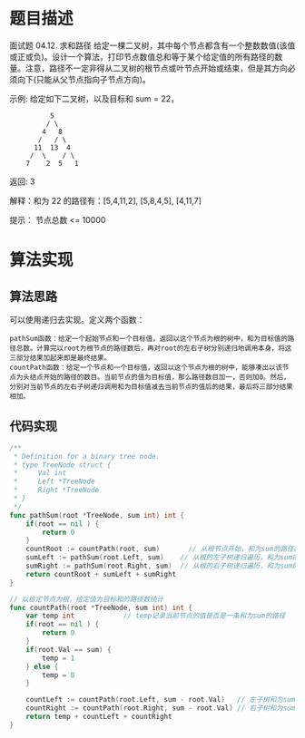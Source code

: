 # 题目描述

面试题 04.12. 求和路径
给定一棵二叉树，其中每个节点都含有一个整数数值(该值或正或负)。设计一个算法，打印节点数值总和等于某个给定值的所有路径的数量。注意，路径不一定非得从二叉树的根节点或叶节点开始或结束，但是其方向必须向下(只能从父节点指向子节点方向)。

示例:
给定如下二叉树，以及目标和 sum = 22，

              5
             / \
            4   8
           /   / \
          11  13  4
         /  \    / \
        7    2  5   1

返回:
3

解释：和为 22 的路径有：[5,4,11,2], [5,8,4,5], [4,11,7]

提示：
节点总数 <= 10000


# 算法实现

## 算法思路

可以使用递归去实现。定义两个函数：
```
pathSum函数：给定一个起始节点和一个目标值，返回以这个节点为根的树中，和为目标值的路径总数。计算完以root为根节点的路径数后，再对root的左右子树分别递归地调用本身，将这三部分结果加起来即是最终结果。
countPath函数：给定一个节点和一个目标值，返回以这个节点为根的树中，能够凑出以该节点为头结点开始的路径的数目。当前节点的值为目标值，那么路径数目加一，否则加0。然后，分别对当前节点的左右子树递归调用和为目标值减去当前节点的值后的结果，最后将三部分结果相加。
```
## 代码实现

```go
/**
 * Definition for a binary tree node.
 * type TreeNode struct {
 *     Val int
 *     Left *TreeNode
 *     Right *TreeNode
 * }
 */
func pathSum(root *TreeNode, sum int) int {
    if(root == nil ) {
        return 0
    }
    countRoot := countPath(root, sum)       // 从根节点开始，和为sum的路径数量
    sumLeft := pathSum(root.Left, sum)    // 从根的左子树递归遍历，和为sum的路径数量
    sumRight := pathSum(root.Right, sum)  // 从根的右子树递归遍历，和为sum的路径数量
    return countRoot + sumLeft + sumRight
}

// 以给定节点为根，给定值为目标和的路径数统计
func countPath(root *TreeNode, sum int) int {
    var temp int            // temp记录当前节点的值是否是一条和为sum的路径
    if(root == nil ) {
        return 0
    }
    if(root.Val == sum) {
        temp = 1
    } else {
        temp = 0
    }

    countLeft := countPath(root.Left, sum - root.Val)   // 左子树和为sum-root.Val
    countRight := countPath(root.Right, sum - root.Val) // 右子树和为sum-root.Val
    return temp + countLeft + countRight
}
```
